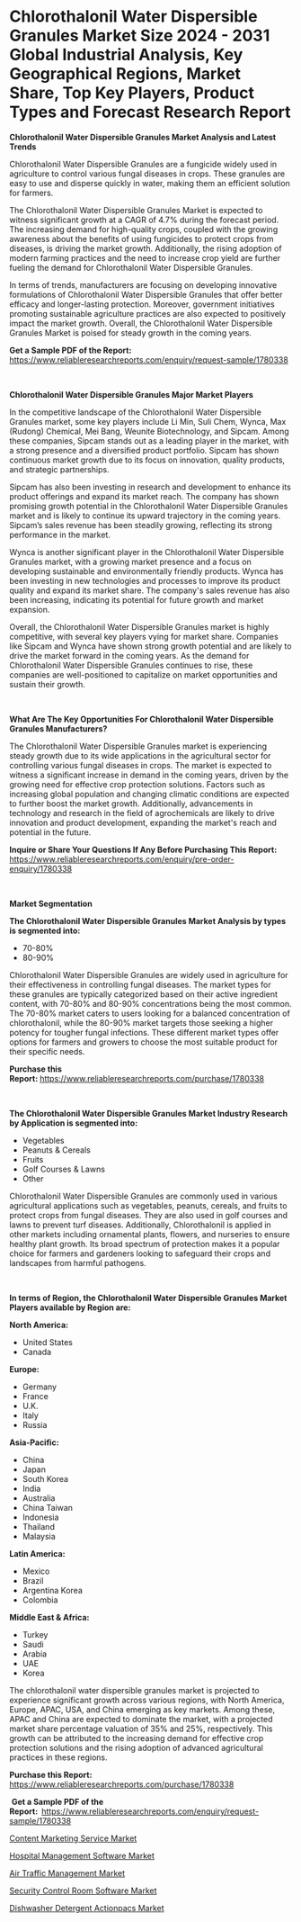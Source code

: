<p><h1>Chlorothalonil Water Dispersible Granules Market Size 2024 - 2031 Global Industrial Analysis, Key Geographical Regions, Market Share, Top Key Players, Product Types and Forecast Research Report</h1></p><p><strong>Chlorothalonil Water Dispersible Granules Market Analysis and Latest Trends</strong></p>
<p><p>Chlorothalonil Water Dispersible Granules are a fungicide widely used in agriculture to control various fungal diseases in crops. These granules are easy to use and disperse quickly in water, making them an efficient solution for farmers.</p><p>The Chlorothalonil Water Dispersible Granules Market is expected to witness significant growth at a CAGR of 4.7% during the forecast period. The increasing demand for high-quality crops, coupled with the growing awareness about the benefits of using fungicides to protect crops from diseases, is driving the market growth. Additionally, the rising adoption of modern farming practices and the need to increase crop yield are further fueling the demand for Chlorothalonil Water Dispersible Granules.</p><p>In terms of trends, manufacturers are focusing on developing innovative formulations of Chlorothalonil Water Dispersible Granules that offer better efficacy and longer-lasting protection. Moreover, government initiatives promoting sustainable agriculture practices are also expected to positively impact the market growth. Overall, the Chlorothalonil Water Dispersible Granules Market is poised for steady growth in the coming years.</p></p>
<p><strong>Get a Sample PDF of the Report:&nbsp;</strong> <a href="https://www.reliableresearchreports.com/enquiry/request-sample/1780338">https://www.reliableresearchreports.com/enquiry/request-sample/1780338</a></p>
<p>&nbsp;</p>
<p><strong>Chlorothalonil Water Dispersible Granules Major Market Players</strong></p>
<p><p>In the competitive landscape of the Chlorothalonil Water Dispersible Granules market, some key players include Li Min, Suli Chem, Wynca, Max (Rudong) Chemical, Mei Bang, Weunite Biotechnology, and Sipcam. Among these companies, Sipcam stands out as a leading player in the market, with a strong presence and a diversified product portfolio. Sipcam has shown continuous market growth due to its focus on innovation, quality products, and strategic partnerships.</p><p>Sipcam has also been investing in research and development to enhance its product offerings and expand its market reach. The company has shown promising growth potential in the Chlorothalonil Water Dispersible Granules market and is likely to continue its upward trajectory in the coming years. Sipcam’s sales revenue has been steadily growing, reflecting its strong performance in the market.</p><p>Wynca is another significant player in the Chlorothalonil Water Dispersible Granules market, with a growing market presence and a focus on developing sustainable and environmentally friendly products. Wynca has been investing in new technologies and processes to improve its product quality and expand its market share. The company's sales revenue has also been increasing, indicating its potential for future growth and market expansion.</p><p>Overall, the Chlorothalonil Water Dispersible Granules market is highly competitive, with several key players vying for market share. Companies like Sipcam and Wynca have shown strong growth potential and are likely to drive the market forward in the coming years. As the demand for Chlorothalonil Water Dispersible Granules continues to rise, these companies are well-positioned to capitalize on market opportunities and sustain their growth.</p></p>
<p>&nbsp;</p>
<p><strong>What Are The Key Opportunities For Chlorothalonil Water Dispersible Granules Manufacturers?</strong></p>
<p><p>The Chlorothalonil Water Dispersible Granules market is experiencing steady growth due to its wide applications in the agricultural sector for controlling various fungal diseases in crops. The market is expected to witness a significant increase in demand in the coming years, driven by the growing need for effective crop protection solutions. Factors such as increasing global population and changing climatic conditions are expected to further boost the market growth. Additionally, advancements in technology and research in the field of agrochemicals are likely to drive innovation and product development, expanding the market's reach and potential in the future.</p></p>
<p><strong>Inquire or Share Your Questions If Any Before Purchasing This Report:</strong> <a href="https://www.reliableresearchreports.com/enquiry/pre-order-enquiry/1780338">https://www.reliableresearchreports.com/enquiry/pre-order-enquiry/1780338</a></p>
<p>&nbsp;</p>
<p><strong>Market Segmentation</strong></p>
<p><strong>The Chlorothalonil Water Dispersible Granules Market Analysis by types is segmented into:</strong></p>
<p><ul><li>70-80%</li><li>80-90%</li></ul></p>
<p><p>Chlorothalonil Water Dispersible Granules are widely used in agriculture for their effectiveness in controlling fungal diseases. The market types for these granules are typically categorized based on their active ingredient content, with 70-80% and 80-90% concentrations being the most common. The 70-80% market caters to users looking for a balanced concentration of chlorothalonil, while the 80-90% market targets those seeking a higher potency for tougher fungal infections. These different market types offer options for farmers and growers to choose the most suitable product for their specific needs.</p></p>
<p><strong>Purchase this Report:&nbsp;</strong><a href="https://www.reliableresearchreports.com/purchase/1780338">https://www.reliableresearchreports.com/purchase/1780338</a></p>
<p>&nbsp;</p>
<p><strong>The Chlorothalonil Water Dispersible Granules Market Industry Research by Application is segmented into:</strong></p>
<p><ul><li>Vegetables</li><li>Peanuts & Cereals</li><li>Fruits</li><li>Golf Courses & Lawns</li><li>Other</li></ul></p>
<p><p>Chlorothalonil Water Dispersible Granules are commonly used in various agricultural applications such as vegetables, peanuts, cereals, and fruits to protect crops from fungal diseases. They are also used in golf courses and lawns to prevent turf diseases. Additionally, Chlorothalonil is applied in other markets including ornamental plants, flowers, and nurseries to ensure healthy plant growth. Its broad spectrum of protection makes it a popular choice for farmers and gardeners looking to safeguard their crops and landscapes from harmful pathogens.</p></p>
<p>&nbsp;</p>
<p><strong>In terms of Region, the Chlorothalonil Water Dispersible Granules Market Players available by Region are:</strong></p>
<p>
    <p> <strong> North America: </strong>
        <ul>
            <li>United States</li>
            <li>Canada</li>
        </ul>
        </p> 
    <p> <strong> Europe: </strong>
        <ul>
            <li>Germany</li>
            <li>France</li>
            <li>U.K.</li>
            <li>Italy</li>
            <li>Russia</li>
        </ul>
        </p> 
    <p> <strong> Asia-Pacific: </strong>
        <ul>
            <li>China</li>
            <li>Japan</li>
            <li>South Korea</li>
            <li>India</li>
            <li>Australia</li>
            <li>China Taiwan</li>
            <li>Indonesia</li>
            <li>Thailand</li>
            <li>Malaysia</li>
        </ul>
        </p> 
    <p> <strong> Latin America: </strong>
        <ul>
            <li>Mexico</li>
            <li>Brazil</li>
            <li>Argentina Korea</li>
            <li>Colombia</li>
        </ul>
        </p> 
    <p> <strong> Middle East & Africa: </strong>
        <ul>
            <li>Turkey</li>
            <li>Saudi</li>
            <li>Arabia</li>
            <li>UAE</li>
            <li>Korea</li>
        </ul>
    </p>
    </p>
<p><p>The chlorothalonil water dispersible granules market is projected to experience significant growth across various regions, with North America, Europe, APAC, USA, and China emerging as key markets. Among these, APAC and China are expected to dominate the market, with a projected market share percentage valuation of 35% and 25%, respectively. This growth can be attributed to the increasing demand for effective crop protection solutions and the rising adoption of advanced agricultural practices in these regions.</p></p>
<p><strong>Purchase this Report: </strong><a href="https://www.reliableresearchreports.com/purchase/1780338">https://www.reliableresearchreports.com/purchase/1780338</a></p>
<p>&nbsp;<strong>Get a Sample PDF of the Report:&nbsp;&nbsp;</strong><a href="https://www.reliableresearchreports.com/enquiry/request-sample/1780338">https://www.reliableresearchreports.com/enquiry/request-sample/1780338</a></p>
<p><strong></strong></p>
<p><p><a href="https://medium.com/@besaosmani1903/content-marketing-service-market-competitive-analysis-market-trends-and-forecast-to-2031-a0aad03b43c1">Content Marketing Service Market</a></p><p><a href="https://medium.com/@alesiabrahimi58/hospital-management-software-market-competitive-analysis-market-trends-and-forecast-to-2031-55bb8be3dfca">Hospital Management Software Market</a></p><p><a href="https://medium.com/@alesiabrahimi58/air-traffic-management-market-size-and-market-trends-complete-industry-overview-2024-to-2031-668f7fc9349c">Air Traffic Management Market</a></p><p><a href="https://medium.com/@kyliemorgan1913/security-control-room-software-market-share-evolution-and-market-growth-trends-2024-2031-83d85fe47fe7">Security Control Room Software Market</a></p><p><a href="https://github.com/nicholepatriciadoylenwnrjr0/Market-Research-Report-List-1/blob/main/dishwasher-detergent-actionpacs-market.md">Dishwasher Detergent Actionpacs Market</a></p></p>